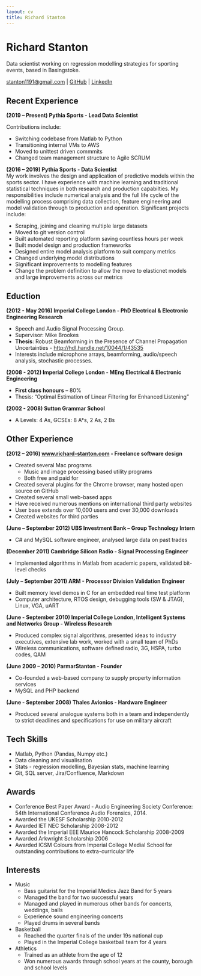 ```yaml
---
layout: cv
title: Richard Stanton
---
```

# Richard Stanton
Data scientist working on regression modelling strategies for sporting events, based in Basingstoke.

<div id="webaddress">
<a href="stanton1191@gmail.com">stanton1191@gmail.com</a>
| <a href="https://github.com/stanton119">GitHub</a>
| <a href="https://www.linkedin.com/in/richard-stanton119/">LinkedIn</a>
</div>

## Recent Experience
**(2019 – Present) Pythia Sports - Lead Data Scientist**  
<!-- Leading a team of data scientists towards business goals -->
Contributions include:
* Switching codebase from Matlab to Python
* Transitioning internal VMs to AWS
* Moved to unittest driven commmits
* Changed team management structure to Agile SCRUM  

<!-- Management experience:
* Scrum master
* Jira/Confluence admin
* Reporting to stakeholders
* Training/onboarding of junior staff -->

**(2016 – 2019) Pythia Sports - Data Scientist**  
My work involves the design and application of predictive models within the sports sector. I have experience with machine learning and traditional statistical techniques in both research and production capabilties. My responsibilities include numerical analysis and the full life cycle of the modelling process comprising data collection, feature engineering and model validation through to production and operation.
Significant projects include:
* Scraping, joining and cleaning multiple large datasets
* Moved to git version control
* Built automated reporting platform saving countless hours per week
* Built model design and production frameworks
* Designed entire model analysis platform to suit company metrics
* Changed underlying model distributions
* Significant improvements to modelling features
* Change the problem definition to allow the move to elasticnet models and large improvements across our metrics

## Eduction

**(2012 - May 2016) Imperial College London - PhD Electrical & Electronic Engineering Research**  
* Speech and Audio Signal Processing Group.
* Supervisor: Mike Brookes
* **Thesis**: Robust Beamforming in the Presence of Channel Propagation Uncertainties - <http://hdl.handle.net/10044/1/43535>
* Interests include microphone arrays, beamforming, audio/speech analysis, stochastic processes.

<!-- * Journal papers
    * Robust Power Domain Beamforming, pending.
    * Head Rotation Robust Beamforming, pending.
* Conference papers
    * Path Uncertainty Robust Beamforming, Proc. European Signal Processing Conf. (EUSIPCO), EURASIP Lisbon, Portugal, 2014.
    * A Differentiable Approximation to Speech Intelligibility Index with Applications to Listening Enhancement - Audio Engineering Society Conference: 54th International Conference Audio Forensics, 2014. - **Conference Best Paper Award**
    * Speech Dereverberation in the STFT Domain (to appear…)
* Fully funded EPSRC sponsorship
* IEEE Student member, IET Student member -->

**(2008 - 2012) Imperial College London - MEng Electrical & Electronic Engineering**
* **First class honours** – 80%
* Thesis: “Optimal Estimation of Linear Filtering for Enhanced Listening”

**(2002 - 2008) Sutton Grammar School**
* A Levels:	4 As, GCSEs: 8 A*s, 2 As, 2 Bs

## Other Experience
**(2012 – 2016)	www.richard-stanton.com - Freelance software design**
* Created several Mac programs
    * Music and image processing based utility programs
    * Both free and paid for
* Created several plugins for the Chrome browser, many hosted open source on GitHub
* Created several small web-based apps
* Have received numerous mentions on international third party websites
* User base extends over 10,000 users and over 30,000 downloads
* Created websites for third parties

<!-- ### Engineering Experience -->
**(June – September 2012) UBS Investment Bank – Group Technology Intern**
* C# and MySQL software engineer, analysed large data on past trades

**(December 2011) Cambridge Silicon Radio - Signal Processing Engineer**
* Implemented algorithms in Matlab from academic papers, validated bit-level checks

**(July – September 2011) ARM - Processor Division Validation Engineer**  
* Built memory level demos in C for an embedded real time test platform
* Computer architecture, RTOS design, debugging tools (SW & JTAG), Linux, VGA, uART

**(June - September 2010) Imperial College London, Intelligent Systems and Networks Group - Wireless Research**  
* Produced complex signal algorithms, presented ideas to industry executives, extensive lab work, worked with a small team of PhDs
* Wireless communications, software defined radio, 3G, HSPA, turbo codes, QAM

**(June 2009 – 2010) ParmarStanton - Founder**
* Co-founded a web-based company to supply property information services
* MySQL and PHP backend

**(June - September 2008) Thales Avionics - Hardware Engineer**  
* Produced several analogue systems both in a team and independently to strict deadlines and specifications for use on military aircraft

## Tech Skills
* Matlab, Python (Pandas, Numpy etc.)
* Data cleaning and visualisation
* Stats - regression modelling, Bayesian stats, machine learning
* Git, SQL server, Jira/Confluence, Markdown  


<!-- Google Cloud/AWS
Slack
VSCode
Other languages used: Javascript, C++, PHP, Swift, Objective-C, HTML/CSS, C#, MySQL
Other stuff: Microsoft Office, Adobe Creative Suite, Agile SCRUM
Matlab, Python (Pandas, Numpy etc.)
Stats - regression modelling, Bayesian stats, machine learning
Git, SQL server, Jira/Confluence   -->


<!-- Pandas, numpy, scikit, matplotlib, seaborn, hvplot, tensorflow, flask -->

## Awards
* Conference Best Paper Award - Audio Engineering Society Conference: 54th International Conference Audio Forensics, 2014.
* Awarded the UKESF Scholarship 2010-2012
* Awarded IET NEC Scholarship 2008-2012
* Awarded the Imperial EEE Maurice Hancock Scholarship 2008-2009
* Awarded Arkwright Scholarship 2006
* Awarded ICSM Colours from Imperial College Medial School for outstanding contributions to extra-curricular life

## Interests
* Music
    * Bass guitarist for the Imperial Medics Jazz Band for 5 years
    * Managed the band for two successful years
    * Managed and played in numerous other bands for concerts, weddings, balls
    * Experience sound engineering concerts
    * Played drums in several bands
* Basketball
    * Reached the quarter finals of the under 19s national cup
    * Played in the Imperial College basketball team for 4 years
* Athletics
    * Trained as an athlete from the age of 12
    * Won numerous awards through school years at the county, borough and school levels


<!-- ### Footer

Last updated: Jan 2020 -->


